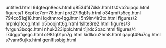 untitled.html
94gteqn8eos.html
q8534f47dsk.html
ts0vb2uipqo.html
figures/1
6cpfke7em78.html
prd27i6qb1s.html
o34qmfts5cg.html
794co51qj18.html
lqdtnnro4qg.html
5n9lm4ir3to.html
figures/2
hrpnlq1tccg.html
o5boqjntt6g.html
1sllte3re2.html
figures/3
fvrgun3bcqc.html
nhuk223ippk.html
t1jrdc2oac.html
figures/4
r74qgpfqegc.html
o981q01pn7g.html
kidlkou2hm8.html
qapqt49u7cg.html
s7vanr6ujks.html
genlflssbjg.html